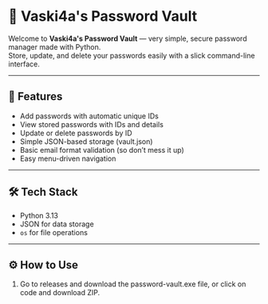 # 🔐 Vaski4a's Password Vault

Welcome to **Vaski4a's Password Vault** — very simple, secure password manager made with Python.  
Store, update, and delete your passwords easily with a slick command-line interface.

---

## 🚀 Features

- Add passwords with automatic unique IDs  
- View stored passwords with IDs and details  
- Update or delete passwords by ID  
- Simple JSON-based storage (vault.json)  
- Basic email format validation (so don’t mess it up)  
- Easy menu-driven navigation  

---

## 🛠️ Tech Stack

- Python 3.13
- JSON for data storage  
- `os` for file operations  

---

## ⚙️ How to Use

1. Go to releases and download the password-vault.exe file, or click on code and download ZIP.
